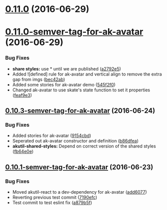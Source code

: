 <a name="0.11.0"></a>
# [0.11.0](https://aui-team-bot/https://bitbucket.org/atlassian/atlaskit-spike/compare/0.11.0-semver-tag-for-ak-avatar...v0.11.0) (2016-06-29)



<a name="0.11.0-semver-tag-for-ak-avatar"></a>
# [0.11.0-semver-tag-for-ak-avatar](https://aui-team-bot/https://bitbucket.org/atlassian/atlaskit-spike/compare/0.10.3-semver-tag-for-ak-avatar...0.11.0-semver-tag-for-ak-avatar) (2016-06-29)


### Bug Fixes

* **share styles:** use * until we are published ([a2792e5](https://aui-team-bot/https://bitbucket.org/atlassian/atlaskit-spike/commits/a2792e5))
* Added ![defined] rule for ak-avatar and vertical align to remove the extra gap from imgs ([bec42ab](https://aui-team-bot/https://bitbucket.org/atlassian/atlaskit-spike/commits/bec42ab))
* Added some stories for ak-avatar demo ([545f2f0](https://aui-team-bot/https://bitbucket.org/atlassian/atlaskit-spike/commits/545f2f0))
* Changed ak-avatar to use skate's state function to set it properties ([feaf9e3](https://aui-team-bot/https://bitbucket.org/atlassian/atlaskit-spike/commits/feaf9e3))



<a name="0.10.3-semver-tag-for-ak-avatar"></a>
## [0.10.3-semver-tag-for-ak-avatar](https://aui-team-bot/https://bitbucket.org/atlassian/atlaskit-spike/compare/0.10.1-semver-tag-for-ak-avatar...0.10.3-semver-tag-for-ak-avatar) (2016-06-24)


### Bug Fixes

* Added stories for ak-avatar ([9154cbd](https://aui-team-bot/https://bitbucket.org/atlassian/atlaskit-spike/commits/9154cbd))
* Seperated out ak-avatar constructor and definition ([b86dfea](https://aui-team-bot/https://bitbucket.org/atlassian/atlaskit-spike/commits/b86dfea))
* **akutil-shared-styles:** Depend on correct version of the shared styles ([fb64e0e](https://aui-team-bot/https://bitbucket.org/atlassian/atlaskit-spike/commits/fb64e0e))



<a name="0.10.1-semver-tag-for-ak-avatar"></a>
## [0.10.1-semver-tag-for-ak-avatar](https://aui-team-bot/https://bitbucket.org/atlassian/atlaskit-spike/compare/a879b5f...0.10.1-semver-tag-for-ak-avatar) (2016-06-23)


### Bug Fixes

* Moved akutil-react to a dev-dependency for ak-avatar ([add6077](https://aui-team-bot/https://bitbucket.org/atlassian/atlaskit-spike/commits/add6077))
* Reverting previous test commit ([7190efc](https://aui-team-bot/https://bitbucket.org/atlassian/atlaskit-spike/commits/7190efc))
* Test commit to test eslint fix ([a879b5f](https://aui-team-bot/https://bitbucket.org/atlassian/atlaskit-spike/commits/a879b5f))



